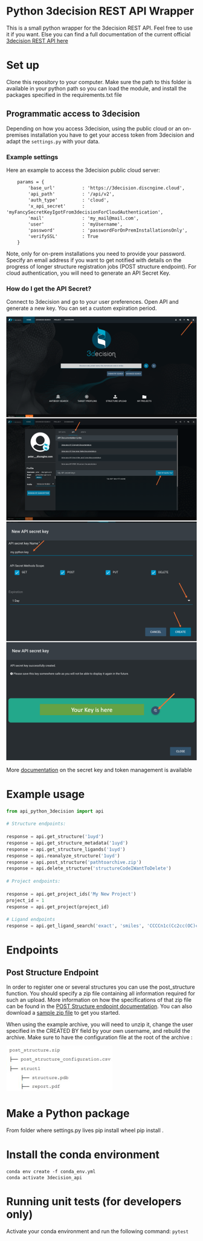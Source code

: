 # Python 3decision REST API Wrapper
This is a small python wrapper for the 3decision REST API. Feel free to use it if you want. Else you can find a full documentation of the current official [3decision REST API here](https://app.swaggerhub.com/apis-docs/3decision/3decision/1.0.0)

# Set up
Clone this repository to your computer. Make sure the path to this folder is available in your python path so you can load the module, and install the packages specified in the requirements.txt file

## Programmatic access to 3decision
Depending on how you access 3decision, using the public cloud or an on-premises installation you have to get your access token from 3decision and 
adapt the `settings.py` with your data.

### Example settings
Here an example to access the 3decision public cloud server:
```
    params = {
        'base_url'          : 'https://3decision.discngine.cloud',
        'api_path'          : '/api/v2',
        'auth_type'         : 'cloud',
        'x_api_secret'      : 'myFancySecretKeyIgotFrom3decisionForCloudAuthentication',
        'mail'              : 'my_mail@mail.com',
        'user'              : 'myUsername',
        'password'          : 'passwordForOnPremInstallationsOnly',
        'verifySSL'         : True
    }
```

Note, only for on-prem installations you need to provide your password. Specify an email address if you want to get notified with details on the progress of longer structure registration jobs (POST structure endpoint).
For cloud authentication, you will need to generate an API Secret Key.

### How do I get the API Secret?
Connect to 3decision and go to your user preferences. Open API and generate a new key. You can set a custom expiration period.

![Click on User Preferences](https://github.com/Discngine/api_python_3decision/blob/master/images/3dec_screen_1.png "Click on User Preferences")
![Open API](https://github.com/Discngine/api_python_3decision/blob/master/images/3dec_screen_2.png "Open API")
![Fill out form](https://github.com/Discngine/api_python_3decision/blob/master/images/3dec_screen_3.png "Fill out Form")
![Copy key](https://github.com/Discngine/api_python_3decision/blob/master/images/3dec_screen_4.png "Copy key")

More [documentation](https://discngine.github.io/3decision-api-doc/v2/3decision%20API%20Secret%20Key%20and%20TokenDocumentation.pdf) on the secret key and token management is available 

# Example usage

```python
from api_python_3decision import api

# Structure endpoints:

response = api.get_structure('1uyd')
response = api.get_structure_metadata('1uyd')
response = api.get_structure_ligands('1uyd')
response = api.reanalyze_structure('1uyd')
response = api.post_structure('pathtoarchive.zip')
response = api.delete_structure('structureCodeIWantToDelete')

# Project endpoints:

response = api.get_project_ids('My New Project')
project_id = 1
response = api.get_project(project_id)

# Ligand endpoints
response = api.get_ligand_search('exact', 'smiles', 'CCCCn1c(Cc2cc(OC)c(OC)c(OC)c2Cl)nc2c(N)ncnc12')


```

# Endpoints
## Post Structure Endpoint
In order to register one or several structures you can use the post_structure function. You should specify a zip file containing all information required for such an upload. More information on how the specifications of that zip file can be found in the [POST Structure endpoint documentation](https://discngine.github.io/3decision-api-doc/v2/POST%20Structure%20Documentation.pdf). 
You can also download a [sample zip file](https://github.com/Discngine/api_python_3decision/blob/master/examples/post_structure.zip) to get you started.

When using the example archive, you will need to unzip it, change the user specified in the CREATED BY field by your own username, and rebuild the archive. Make sure to have the configuration file at the root of the archive :

![Copy key](https://github.com/Discngine/api_python_3decision/blob/master/images/archive.jpg "Archive schema example")

# Make a Python package
From folder where settings.py lives
pip install wheel
pip install .

# Install the conda environment
```
conda env create -f conda_env.yml
conda activate 3decision_api
```
# Running unit tests (for developers only)

Activate your conda environment and run the following command:
`pytest`
